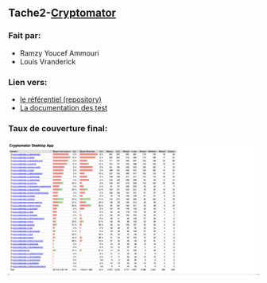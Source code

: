 ## Tache2-[Cryptomator](https://github.com/umontreal-diro/cryptomator)

### Fait par:
- Ramzy Youcef Ammouri
- Louis Vranderick

###  Lien vers:
- [le référentiel (repository)](https://github.com/Louisvranderick/cryptomator.git)
- [La documentation des test](https://github.com/Louisvranderick/cryptomator/blob/develop/test_documentation.md)

### Taux de couverture final:
![Taux de couverture final après l'ajout des tests](https://github.com/Louisvranderick/cryptomator/blob/448de0188941bd7683dd96b69e887c08cedac433/coverage.png?raw=true)
